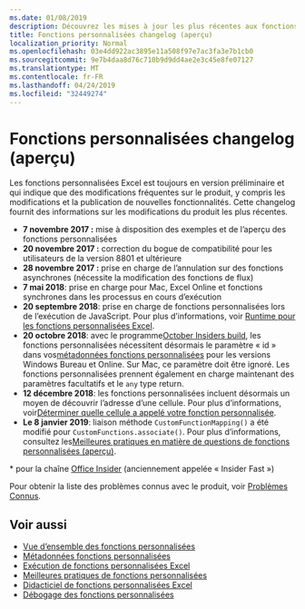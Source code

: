 ```yaml
---
ms.date: 01/08/2019
description: Découvrez les mises à jour les plus récentes aux fonctions Excel personnalisées.
title: Fonctions personnalisées changelog (aperçu)
localization_priority: Normal
ms.openlocfilehash: 03e4dd922ac3895e11a508f97e7ac3fa3e7b1cb0
ms.sourcegitcommit: 9e7b4daa8d76c710b9d9dd4ae2e3c45e8fe07127
ms.translationtype: MT
ms.contentlocale: fr-FR
ms.lasthandoff: 04/24/2019
ms.locfileid: "32449274"
---
```

# <a name="custom-functions-changelog-preview"></a>Fonctions personnalisées changelog (aperçu)

Les fonctions personnalisées Excel est toujours en version préliminaire et qui indique que des modifications fréquentes sur le produit, y compris les modifications et la publication de nouvelles fonctionnalités. Cette changelog fournit des informations sur les modifications du produit les plus récentes.

- **7 novembre 2017 :** mise à disposition des exemples et de l’aperçu des fonctions personnalisées
- **20 novembre 2017 :** correction du bogue de compatibilité pour les utilisateurs de la version 8801 et ultérieure
- **28 novembre 2017 :** prise en charge de l’annulation sur des fonctions asynchrones (nécessite la modification des fonctions de flux)
- **7 mai 2018**: prise en charge pour Mac, Excel Online et fonctions synchrones dans les processus en cours d’exécution
- **20 septembre 2018**: prise en charge de fonctions personnalisées lors de l’exécution de JavaScript. Pour plus d’informations, voir [Runtime pour les fonctions personnalisées Excel](custom-functions-runtime.md).
- **20 octobre 2018**: avec le programme[October Insiders build](https://support.office.com/en-us/article/what-s-new-for-office-insiders-c152d1e2-96ff-4ce9-8c14-e74e13847a24), les fonctions personnalisées nécessitent désormais le paramètre « id » dans vos[métadonnées fonctions personnalisées](custom-functions-json.md) pour les versions Windows Bureau et Online. Sur Mac, ce paramètre doit être ignoré. Les fonctions personnalisées prennent également en charge maintenant des paramètres facultatifs et le `any` type return.
- **12 décembre 2018**: les fonctions personnalisées incluent désormais un moyen de découvrir l’adresse d’une cellule. Pour plus d’informations, voir[Déterminer quelle cellule a appelé votre fonction personnalisée](custom-functions-overview.md#determine-which-cell-invoked-your-custom-function).
- **Le 8 janvier 2019**: liaison méthode `CustomFunctionMapping()` a été modifié pour `CustomFunctions.associate()`. Pour plus d’informations, consultez les[Meilleures pratiques en matière de questions de fonctions personnalisées (aperçu)](custom-functions-best-practices.md).

\* pour la chaîne [Office Insider](https://products.office.com/office-insider) (anciennement appelée « Insider Fast »)

Pour obtenir la liste des problèmes connus avec le produit, voir [Problèmes Connus](custom-functions-overview.md#known-issues). 

## <a name="see-also"></a>Voir aussi

* [Vue d’ensemble des fonctions personnalisées](custom-functions-overview.md)
* [Métadonnées fonctions personnalisées](custom-functions-json.md)
* [Exécution de fonctions personnalisées Excel](custom-functions-runtime.md)
* [Meilleures pratiques de fonctions personnalisées](custom-functions-best-practices.md)
* [Didacticiel de fonctions personnalisées Excel](../tutorials/excel-tutorial-create-custom-functions.md)
* [Débogage des fonctions personnalisées](custom-functions-debugging.md)